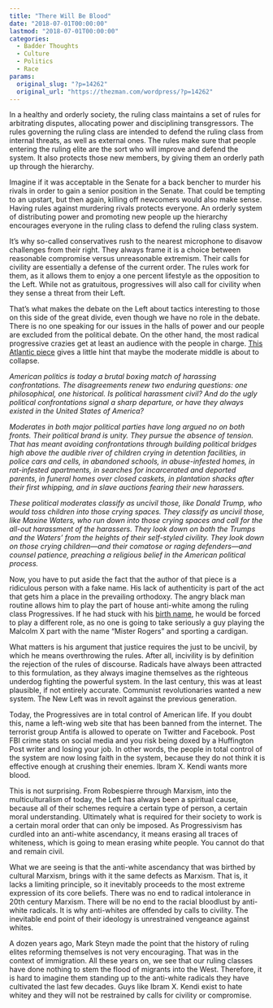 ```yaml
---
title: "There Will Be Blood"
date: "2018-07-01T00:00:00"
lastmod: "2018-07-01T00:00:00"
categories:
  - Badder Thoughts
  - Culture
  - Politics
  - Race
params:
  original_slug: "?p=14262"
  original_url: "https://thezman.com/wordpress/?p=14262"
---
```


In a healthy and orderly society, the ruling class maintains a set of
rules for arbitrating disputes, allocating power and disciplining
transgressors. The rules governing the ruling class are intended to
defend the ruling class from internal threats, as well as external ones.
The rules make sure that people entering the ruling elite are the sort
who will improve and defend the system. It also protects those new
members, by giving them an orderly path up through the hierarchy.

Imagine if it was acceptable in the Senate for a back bencher to murder
his rivals in order to gain a senior position in the Senate. That could
be tempting to an upstart, but then again, killing off newcomers would
also make sense. Having rules against murdering rivals protects
everyone. An orderly system of distributing power and promoting new
people up the hierarchy encourages everyone in the ruling class to
defend the ruling class system.

It’s why so-called conservatives rush to the nearest microphone to
disavow challenges from their right. They always frame it is a choice
between reasonable compromise versus unreasonable extremism. Their calls
for civility are essentially a defense of the current order. The rules
work for them, as it allows them to enjoy a one percent lifestyle as the
opposition to the Left. While not as gratuitous, progressives will also
call for civility when they sense a threat from their Left.

That’s what makes the debate on the Left about tactics interesting to
those on this side of the great divide, even though we have no role in
the debate. There is no one speaking for our issues in the halls of
power and our people are excluded from the political debate. On the
other hand, the most radical progressive crazies get at least an
audience with the people in charge. <a
href="https://www.theatlantic.com/politics/archive/2018/06/incivility/563963/"
rel="noopener" target="_blank">This Atlantic piece</a> gives a little
hint that maybe the moderate middle is about to collapse.

*American politics is today a brutal boxing match of harassing
confrontations. The disagreements renew two enduring questions: one
philosophical, one historical. Is political harassment civil? And do the
ugly political confrontations signal a sharp departure, or have they
always existed in the United States of America?*

*Moderates in both major political parties have long argued no on both
fronts. Their political brand is unity. They pursue the absence of
tension. That has meant avoiding confrontations through building
political bridges high above the audible river of children crying in
detention facilities, in police cars and cells, in abandoned schools, in
abuse-infested homes, in rat-infested apartments, in searches for
incarcerated and deported parents, in funeral homes over closed caskets,
in plantation shacks after their first whipping, and in slave auctions
fearing their new harassers.*

*These political moderates classify as uncivil those, like Donald Trump,
who would toss children into those crying spaces. They classify as
uncivil those, like Maxine Waters, who run down into those crying spaces
and call for the all-out harassment of the harassers. They look down on
both the Trumps and the Waters’ from the heights of their self-styled
civility. They look down on those crying children—and their comatose or
raging defenders—and counsel patience, preaching a religious belief in
the American political process.*

Now, you have to put aside the fact that the author of that piece is a
ridiculous person with a fake name. His lack of authenticity is part of
the act that gets him a place in the prevailing orthodoxy. The angry
black man routine allows him to play the part of house anti-white among
the ruling class Progressives. If he had stuck with his [birth
name](https://en.wikipedia.org/wiki/Ibram_X._Kendi), he would be forced
to play a different role, as no one is going to take seriously a guy
playing the Malcolm X part with the name “Mister Rogers” and sporting a
cardigan.

What matters is his argument that justice requires the just to be
uncivil, by which he means overthrowing the rules. After all, incivility
is by definition the rejection of the rules of discourse. Radicals have
always been attracted to this formulation, as they always imagine
themselves as the righteous underdog fighting the powerful system. In
the last century, this was at least plausible, if not entirely accurate.
Communist revolutionaries wanted a new system. The New Left was in
revolt against the previous generation.

Today, the Progressives are in total control of American life. If you
doubt this, name a left-wing web site that has been banned from the
internet. The terrorist group Antifa is allowed to operate on Twitter
and Facebook. Post FBI crime stats on social media and you risk being
doxed by a Huffington Post writer and losing your job. In other words,
the people in total control of the system are now losing faith in the
system, because they do not think it is effective enough at crushing
their enemies. Ibram X. Kendi wants more blood.

This is not surprising. From Robespierre through Marxism, into the
multiculturalism of today, the Left has always been a spiritual cause,
because all of their schemes require a certain type of person, a certain
moral understanding. Ultimately what is required for their society to
work is a certain moral order that can only be imposed. As Progressivism
has curdled into an anti-white ascendancy, it means erasing all traces
of whiteness, which is going to mean erasing white people. You cannot do
that and remain civil.

What we are seeing is that the anti-white ascendancy that was birthed by
cultural Marxism, brings with it the same defects as Marxism. That is,
it lacks a limiting principle, so it inevitably proceeds to the most
extreme expression of its core beliefs. There was no end to radical
intolerance in 20th century Marxism. There will be no end to the racial
bloodlust by anti-white radicals. It is why anti-whites are offended by
calls to civility. The inevitable end point of their ideology is
unrestrained vengeance against whites.

A dozen years ago, Mark Steyn made the point that the history of ruling
elites reforming themselves is not very encouraging. That was in the
context of immigration. All these years on, we see that our ruling
classes have done nothing to stem the flood of migrants into the West.
Therefore, it is hard to imagine them standing up to the anti-white
radicals they have cultivated the last few decades. Guys like Ibram X.
Kendi exist to hate whitey and they will not be restrained by calls for
civility or compromise.

